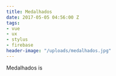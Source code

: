 ```yaml
---
title: Medalhados
date: 2017-05-05 04:56:00 Z
tags:
- vue
- ux
- stylus
- firebase
header-image: "/uploads/medalhados.jpg"
---
```


Medalhados is